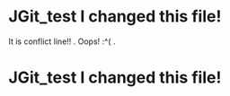 # JGit_test I changed this file!
It is conflict line!!
.
Oops! :^(
.
# JGit_test I changed this file!
